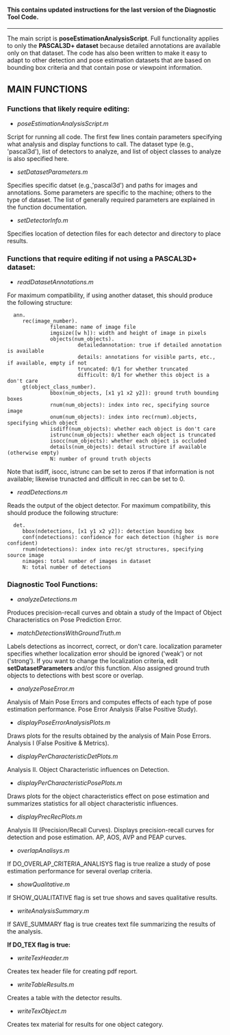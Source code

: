 #### This contains updated instructions for the last version of the Diagnostic Tool Code. 

------------------------------------------------------------------------------

The main script is **poseEstimationAnalysisScript**. Full functionality applies to
only the **PASCAL3D+ dataset** because detailed annotations are available only
on that dataset. The code has also been written to make it easy to adapt to
other detection and pose estimation datasets that are based on bounding box 
criteria and that contain pose or viewpoint information. 


## MAIN FUNCTIONS

### Functions that likely require editing:

+ *poseEstimationAnalysisScript.m*

Script for running all code. The first few lines  contain parameters specifying what analysis and display 
functions to call. The dataset type (e.g., 'pascal3d'), list of detectors to analyze, and list of object classes to analyze is also specified here. 

+ *setDatasetParameters.m*

Specifies specific datset (e.g.,'pascal3d') and paths for images and annotations.  Some parameters are 
specific to the machine; others to the type of dataset.  The list of generally required parameters are explained in the function documentation.

+ *setDetectorInfo.m*

Specifies location of detection files for each detector and directory to place results.


### Functions that require editing if not using a PASCAL3D+ dataset:  

+ *readDatasetAnnotations.m* 

For maximum compatibility, if using another dataset,
this should produce the following structure:

      ann.
         rec(image_number).
                  filename: name of image file 
                  imgsize([w h]): width and height of image in pixels
                  objects(num_objects).
                           detailedannotation: true if detailed annotation is available 
                           details: annotations for visible parts, etc., if available, empty if not
                           truncated: 0/1 for whether truncated
                           difficult: 0/1 for whether this object is a don't care
         gt(object_class_number).     
                  bbox(num_objects, [x1 y1 x2 y2]): ground truth bounding boxes
                  rnum(num_objects): index into rec, specifying source image
                  onum(num_objects): index into rec(rnum).objects, specifying which object
                  isdiff(num_objects): whether each object is don't care
                  istrunc(num_objects): whether each object is truncated
                  isocc(num_objects): whether each object is occluded
                  details(num_objects): detail structure if available (otherwise empty)
                  N: number of ground truth objects
     
Note that isdiff, isocc, istrunc can be set to zeros if that information is 
not available; likewise trunacted and difficult in rec can be set to 0.

+ *readDetections.m*

Reads the output of the object detector. For maximum  compatibility, this should produce the following structure:

      det.
         bbox(ndetections, [x1 y1 x2 y2]): detection bounding box
         conf(ndetections): confidence for each detection (higher is more confident)
         rnum(ndetections): index into rec/gt structures, specifying source image
         nimages: total number of images in dataset
         N: total number of detections
    

### Diagnostic Tool Functions:

+ *analyzeDetections.m* 

Produces precision-recall curves and obtain a study of 
the Impact of Object Characteristics on Pose Prediction Error. 

+ *matchDetectionsWithGroundTruth.m* 

Labels detections as incorrect, correct, or 
don't care.  localization parameter specifies whether localization error 
should be ignored ('weak') or not ('strong').  If you want to change the
localization criteria, edit **setDatasetParameters** and/or this function.  Also
assigned ground truth objects to detections with best score or overlap.

+ *analyzePoseError.m* 

Analysis of Main Pose Errors and computes effects of each type of 
pose estimation performance. Pose Error Analysis (False Positive Study).

+ *displayPoseErrorAnalysisPlots.m*

Draws plots for the results obtained by the
analysis of Main Pose Errors. Analysis I (False Positive & Metrics).

+ *displayPerCharacteristicDetPlots.m* 

Analysis II. Object Characteristic influences on
Detection.

+ *displayPerCharacteristicPosePlots.m*

Draws plots for the object characteristics
effect on pose estimation and summarizes statistics for all object characteristic influences.

+ *displayPrecRecPlots.m* 

Analysis III (Precision/Recall Curves). Displays 
precision-recall curves for detection and pose estimation. AP, AOS, AVP and 
PEAP curves.  

+ *overlapAnalisys.m*

If DO_OVERLAP_CRITERIA_ANALISYS flag is true realize a study of 
pose estimation performance for several overlap criteria.

+ *showQualitative.m* 

If SHOW_QUALITATIVE flag is set true shows and saves qualitative 
results.

+ *writeAnalysisSummary.m* 

If SAVE_SUMMARY flag is true creates text file 
summarizing the results of the analysis.


**If DO_TEX flag is true:**

+ *writeTexHeader.m*  

Creates tex header file for creating pdf report.

+ *writeTableResults.m* 

Creates a table with the detector results. 

+ *writeTexObject.m* 

Creates tex material for results for one object category.
